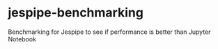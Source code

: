 # jespipe-benchmarking
Benchmarking for Jespipe to see if performance is better than Jupyter Notebook
